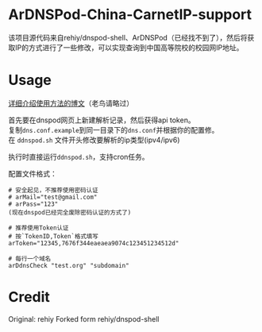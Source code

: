 # ArDNSPod-China-CarnetIP-support

该项目源代码来自rehiy/dnspod-shell、ArDNSPod（已经找不到了），然后将获取IP的方式进行了一些修改，可以实现查询到中国高等院校的校园网IP地址。

# Usage

[详细介绍使用方法的博文](https://blog.wslll.cn/index.php/archives/201/)（老鸟请略过）

首先要在dnspod网页上新建解析记录，然后获得api token。  
复制`dns.conf.example`到同一目录下的`dns.conf`并根据你的配置修。  
在 `ddnspod.sh` 文件开头修改要解析的ip类型(ipv4/ipv6)    

执行时直接运行`ddnspod.sh`，支持cron任务。

配置文件格式：

```
# 安全起见，不推荐使用密码认证
# arMail="test@gmail.com"
# arPass="123"
(现在dnspod已经完全废除密码认证的方式了)

# 推荐使用Token认证
# 按`TokenID,Token`格式填写
arToken="12345,7676f344eaeaea9074c123451234512d"

# 每行一个域名
arDdnsCheck "test.org" "subdomain"
```


# Credit

Original: rehiy
Forked form rehiy/dnspod-shell
